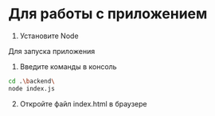 # Для работы с приложением
1. Установите Node

Для запуска приложения 
1. Введите команды в консоль
```bash
cd .\backend\
node index.js
```
2. Откройте файл index.html в браузере
